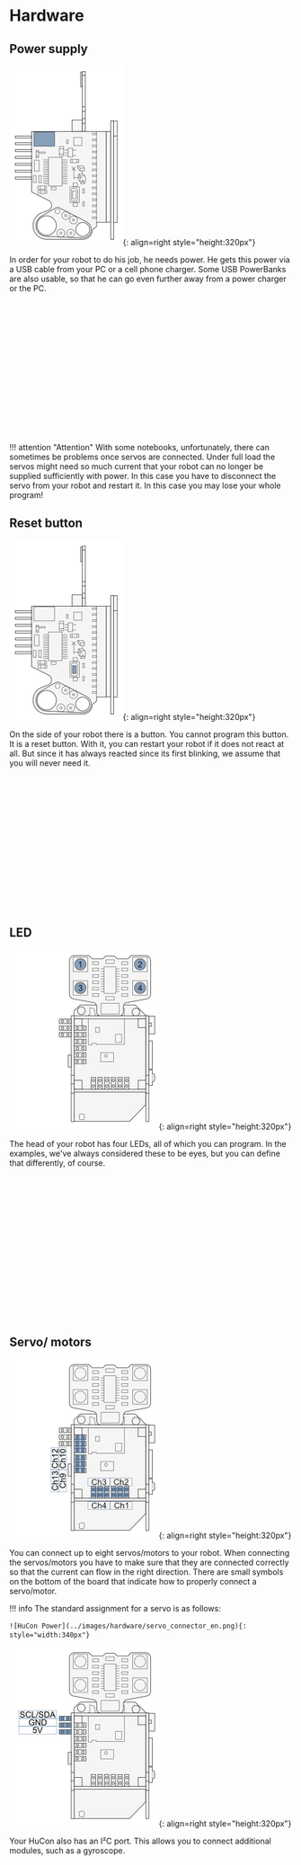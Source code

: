 # Hardware

## Power supply

![HuCon Power](../images/hardware/power.png){: align=right style="height:320px"}

<p style="min-height: 320px">
In order for your robot to do his job, he needs power. He gets this power via a USB cable from your PC or a cell phone charger. Some USB PowerBanks are also usable, so that he can go even further away from a power charger or the PC.
</p>

!!! attention "Attention"
    With some notebooks, unfortunately, there can sometimes be problems once servos are connected. Under full load the servos might need so much current that your robot can no longer be supplied sufficiently with power. In this case you have to disconnect the servo from your robot and restart it. In this case you may lose your whole program!

## Reset button

![HuCon Reset](../images/hardware/reset.png){: align=right style="height:320px"}

<p style="min-height: 320px">
On the side of your robot there is a button. You cannot program this button. It is a reset button. With it, you can restart your robot if it does not react at all. But since it has always reacted since its first blinking, we assume that you will never need it.
</p>

## LED

![HuCon LED](../images/hardware/led.png){: align=right style="height:320px"}

<p style="min-height: 320px">
The head of your robot has four LEDs, all of which you can program. In the examples, we've always considered these to be eyes, but you can define that differently, of course.
</p>

## Servo/ motors

![HuCon Servo](../images/hardware/servo.png){: align=right style="height:320px"}

You can connect up to eight servos/motors to your robot. When connecting the servos/motors you have to make sure that they are connected correctly so that the current can flow in the right direction. There are small symbols on the bottom of the board that indicate how to properly connect a servo/motor.

!!! info
    The standard assignment for a servo is as follows:

    ![HuCon Power](../images/hardware/servo_connector_en.png){: style="width:340px"}

![HuCon Power](../images/hardware/i2c.png){: align=right style="height:320px"}

Your HuCon also has an I²C port. This allows you to connect additional modules, such as a gyroscope.